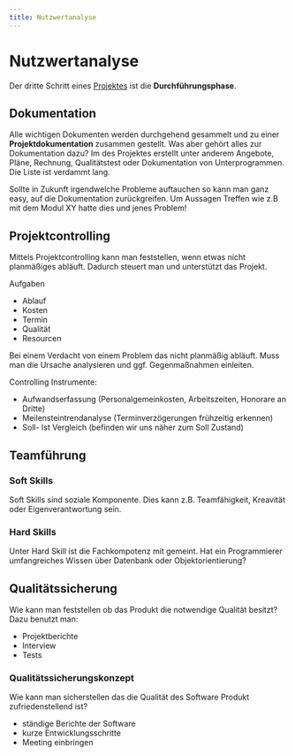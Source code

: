 ```yaml
---
title: Nutzwertanalyse
---
```


# Nutzwertanalyse

Der dritte Schritt eines [Projektes](/Projektmanagement) ist die **Durchführungsphase**.

## Dokumentation

Alle wichtigen Dokumenten werden durchgehend gesammelt und zu einer
**Projektdokumentation** zusammen gestellt. Was aber gehört alles zur
Dokumentation dazu? Im des Projektes erstellt unter anderem Angebote,
Pläne, Rechnung, Qualitätstest oder Dokumentation von Unterprogrammen.
Die Liste ist verdammt lang.

Sollte in Zukunft irgendwelche Probleme auftauchen so kann man ganz
easy, auf die Dokumentation zurückgreifen. Um Aussagen Treffen wie z.B
mit dem Modul XY hatte dies und jenes Problem!

## Projektcontrolling

Mittels Projektcontrolling kann man feststellen, wenn etwas nicht
planmäßiges abläuft. Dadurch steuert man und unterstützt das Projekt.

Aufgaben

-   Ablauf
-   Kosten
-   Termin
-   Qualität
-   Resourcen

Bei einem Verdacht von einem Problem das nicht planmäßig abläuft. Muss
man die Ursache analysieren und ggf. Gegenmaßnahmen einleiten.

Controlling Instrumente:

-   Aufwandserfassung (Personalgemeinkosten, Arbeitszeiten, Honorare an
    Dritte)
-   Meilensteintrendanalyse (Terminverzögerungen frühzeitig erkennen)
-   Soll- Ist Vergleich (befinden wir uns näher zum Soll Zustand)

## Teamführung

### Soft Skills

Soft Skills sind soziale Komponente. Dies kann z.B. Teamfähigkeit,
Kreavität oder Eigenverantwortung sein.

### Hard Skills

Unter Hard Skill ist die Fachkompotenz mit gemeint. Hat ein
Programmierer umfangreiches Wissen über Datenbank oder
Objektorientierung?

## Qualitätssicherung

Wie kann man feststellen ob das Produkt die notwendige Qualität besitzt?
Dazu benutzt man:

-   Projektberichte
-   Interview
-   Tests

### Qualitätssicherungskonzept

Wie kann man sicherstellen das die Qualität des Software Produkt
zufriedenstellend ist?

-   ständige Berichte der Software
-   kurze Entwicklungsschritte
-   Meeting einbringen
